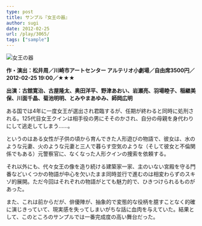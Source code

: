 ```yaml
---
type: post
title: サンプル『女王の器』
author: sugi
date: 2012-02-25
url: /play/3065/
tags: ["sample"]
---
```

<img src="http://i2.wp.com/asharpminor.com/wp-content/uploads/2012/02/ustuwa.jpg?resize=170%2C240" alt="女王の器" title="女王の器" class="alignleft size-full wp-image-3066" data-recalc-dims="1" />

**作・演出：松井周／川崎市アートセンター アルテリオ小劇場／自由席3500円／2012-02-25 19:00／★★★**

**出演：古舘寛治、古屋隆太、奥田洋平、野津あおい、岩瀬亮、羽場睦子、稲継美保、川面千晶、菊池明明、とみやまあゆみ、師岡広明**

ある国では4年に一度女王が選出され君臨するが、任期が終わると同時に処刑される。125代目女王クインは相手役の男にそそのかされ、自分の母親を身代わりにして逃走してしまう……。

というのはある女性が子供の頃から育んできた人形遊びの物語で、彼女は、水のような元妻、火のような元妻と三人で暮らす空気のような（そして彼女と不倫関係でもある）元警察官に、なくなった人形クインの捜索を依頼する。

それ以外にも、代々女王の像を造り続ける建築家一家、主のいない宮殿を守る門番などいくつかの物語が中心を欠いたまま同時並行で進むのは相変わらずのスキゾ的展開。ただ今回はそれぞれの物語がとても魅力的で、ひきつけられるものがあった。

また、これは前からだが、俳優陣が、抽象的で変態的な役柄を臆すことなく的確に演じきっていて、現実感を失ってしまいがちな話に血肉を与えていた。結果として、このところのサンプルでは一番完成度の高い舞台だった。
